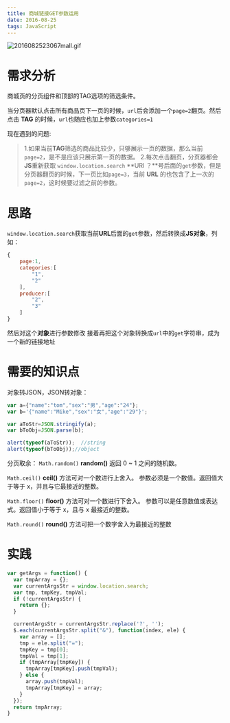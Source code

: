 ```yaml
---
title: 商城链接GET参数运用
date: 2016-08-25
tags: JavaScript
---
```


![2016082523067mall.gif](https://ohv0hyr4v.qnssl.com/2016082523067mall.gif)

<!-- more -->

# 需求分析
商城页的分页组件和顶部的TAG选项的筛选条件。

当分页器默认点击所有商品页下一页的时候，`url`后会添加一个`page=2`翻页。然后点击 **TAG** 的时候，`url`也随应也加上参数`categories=1`

现在遇到的问题:
> 1.如果当前**TAG**筛选的商品比较少，只够展示一页的数据，那么当前`page=2`，是不是应该只展示第一页的数据。
> 2.每次点击翻页，分页器都会**JS**重新获取 `window.location.search` **URl ？**号后面的`get`参数，但是分页器翻页的时候，下一页比如`page=3`，当前 **URL** 的也包含了上一次的`page=2`，这时候要过滤之前的参数。


# 思路
`window.location.search`获取当前**URL**后面的`get`参数，然后转换成**JS对象**，列如：

```js
{
	page:1,
	categories:[
		"1",
		"2"
	],
	producer:[
		"2",
		"3"
	]
}
```
然后对这个**对象**进行参数修改
接着再把这个对象转换成`url`中的`get`字符串，成为一个新的链接地址

# 需要的知识点
对象转JSON，JSON转对象：

```js
var a={"name":"tom","sex":"男","age":"24"};
var b='{"name":"Mike","sex":"女","age":"29"}';

var aToStr=JSON.stringify(a);
var bToObj=JSON.parse(b);

alert(typeof(aToStr));  //string
alert(typeof(bToObj));//object
```

分页取余：
`Math.random()`
**random()**
返回 0 ~ 1 之间的随机数。

`Math.ceil()`
**ceil()** 方法可对一个数进行上舍入。
参数必须是一个数值。返回值大于等于 x，并且与它最接近的整数。

`Math.floor()`
**floor()** 方法可对一个数进行下舍入。
参数可以是任意数值或表达式。返回值小于等于 x，且与 x 最接近的整数。

`Math.round()`
**round()** 方法可把一个数字舍入为最接近的整数


# 实践

```js
var getArgs = function() {
  var tmpArray = {};
  var currentArgsStr = window.location.search;
  var tmp, tmpKey, tmpVal;
  if (!currentArgsStr) {
    return {};
  }

  currentArgsStr = currentArgsStr.replace('?', '');
  $.each(currentArgsStr.split("&"), function(index, ele) {
    var array = [];
    tmp = ele.split("=");
    tmpKey = tmp[0];
    tmpVal = tmp[1];
    if (tmpArray[tmpKey]) {
      tmpArray[tmpKey].push(tmpVal);
    } else {
      array.push(tmpVal);
      tmpArray[tmpKey] = array;
    }
  });
  return tmpArray;
}
```

